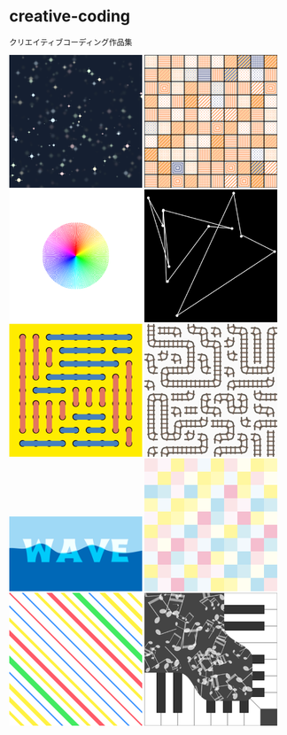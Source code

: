 # creative-coding
クリエイティブコーディング作品集
  
<img src="./four_colors_stars/output.png" width="240px">
<img src="./pattern_grids/output.png" width="240px">
<img src="./hue_circle/output.png" width="240px">
<img src="./points_connect/output1.png" width="240px">
<img src="./pegboard/output1.png" width="240px">
<img src="./connected_rails/output.png" width="240px">
<img src="./wave/output.png" width="240px">
<img src="./candy_rects/output.png" width="240px">
<img src="./fc_lines/output.png" width="240px">
<img src="./double_piano/output.png" width="240px">
